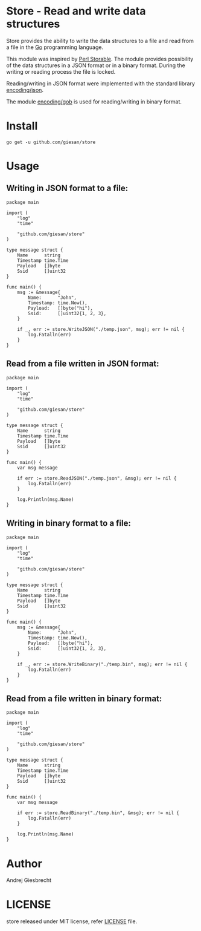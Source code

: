 # Store - Read and write data structures

Store provides the ability to write the data structures to a file and read from a file in the [Go](https://go.dev/) programming language.

This module was inspired by [Perl Storable](https://perldoc.perl.org/Storable). The module provides possibility of the data structures in a JSON format or in a binary format. During the writing or reading process the file is locked.

Reading/writing in JSON format were implemented with the standard library [encoding/json](https://pkg.go.dev/encoding/json).

The module [encoding/gob](https://pkg.go.dev/encoding/gob) is used for reading/writing in binary format.

# Install

```
go get -u github.com/giesan/store
```

# Usage

## Writing in JSON format to a file:

```golang
package main

import (
	"log"
	"time"

	"github.com/giesan/store"
)

type message struct {
	Name      string
	Timestamp time.Time
	Payload   []byte
	Ssid      []uint32
}

func main() {
	msg := &message{
		Name:      "John",
		Timestamp: time.Now(),
		Payload:   []byte("hi"),
		Ssid:      []uint32{1, 2, 3},
	}

	if _, err := store.WriteJSON("./temp.json", msg); err != nil {
		log.Fatalln(err)
	}
}
```

## Read from a file written in JSON format:

```golang
package main

import (
	"log"
	"time"

	"github.com/giesan/store"
)

type message struct {
	Name      string
	Timestamp time.Time
	Payload   []byte
	Ssid      []uint32
}

func main() {
	var msg message

	if err := store.ReadJSON("./temp.json", &msg); err != nil {
		log.Fatalln(err)
	}

	log.Println(msg.Name)
}
```

## Writing in binary format to a file:

```golang
package main

import (
	"log"
	"time"

	"github.com/giesan/store"
)

type message struct {
	Name      string
	Timestamp time.Time
	Payload   []byte
	Ssid      []uint32
}

func main() {
	msg := &message{
		Name:      "John",
		Timestamp: time.Now(),
		Payload:   []byte("hi"),
		Ssid:      []uint32{1, 2, 3},
	}

	if _, err := store.WriteBinary("./temp.bin", msg); err != nil {
		log.Fatalln(err)
	}
}
```

## Read from a file written in binary format:

```golang
package main

import (
	"log"
	"time"

	"github.com/giesan/store"
)

type message struct {
	Name      string
	Timestamp time.Time
	Payload   []byte
	Ssid      []uint32
}

func main() {
	var msg message

	if err := store.ReadBinary("./temp.bin", &msg); err != nil {
		log.Fatalln(err)
	}

	log.Println(msg.Name)
}
```

# Author

Andrej Giesbrecht

# LICENSE

store released under MIT license, refer [LICENSE](https://github.com/giesan/store/blob/main/LICENSE) file.